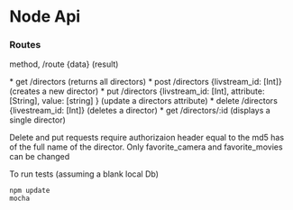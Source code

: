 Node Api
=====
<h3>Routes</h3>
<p>method, /route {data} (result)</p>
* get /directors (returns all directors)
* post /directors {livstream_id: [Int]} (creates a new director)
* put /directors {livstream_id: [Int], attribute: [String], value: [string] } (update a directors attribute)
* delete /directors {livestream_id: [Int]} (deletes a director)
* get /directors/:id (displays a single director)

<p>Delete and put requests require authorizaion header equal to the md5 has of the full name of the director. Only favorite_camera and favorite_movies can be changed</p>



<p>To run tests (assuming a blank local Db)</p>

	npm update
	mocha
